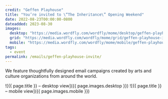 ```yaml
---
credit: "Geffen Playhouse"
title: "You’re invited to \“The Inheritance\” Opening Weekend"
date: 2022-08-23T00:00:00-0800
dateadded: 2023-08-30
images:
  desktop: "https://media.wordfly.com/wordfly/mome/desktop/geffen-playhouse-invite.jpg"
  grid: "https://media.wordfly.com/wordfly/mome/grid/geffen-playhouse-invite.jpg"
  mobile: "https://media.wordfly.com/wordfly/mome/mobile/geffen-playhouse-invite.jpg"
tags:
  - event
permalink: /emails/geffen-playhouse-invite/
---
```

We feature thoughtfully designed email campaigns created by arts and culture organizations from around the world.

![{{ page.title }} – desktop view]({{ page.images.desktop }})
![{{ page.title }} – mobile view]({{ page.images.mobile }})
